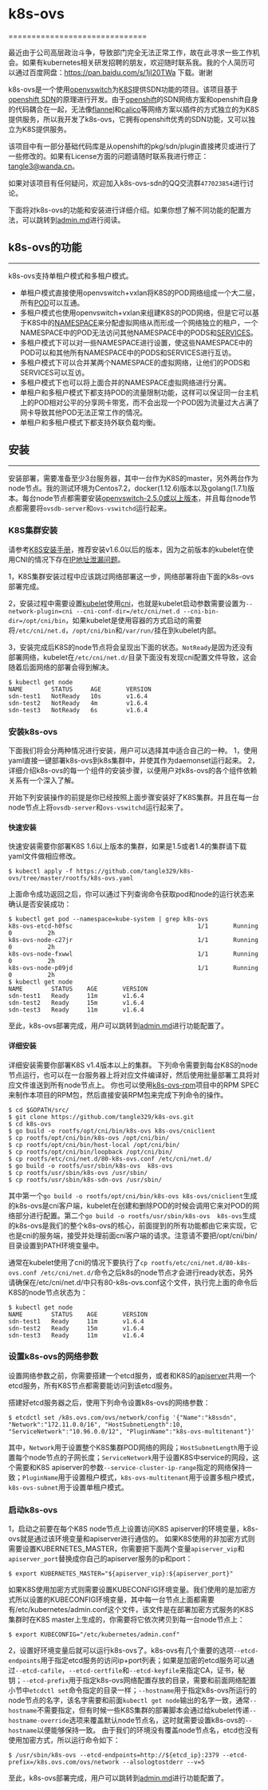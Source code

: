 # k8s-ovs
==============================

最近由于公司高层政治斗争，导致部门完全无法正常工作，故在此寻求一些工作机会。如果有kubernetes相关研发招聘的朋友，欢迎随时联系我。我的个人简历可以通过百度网盘：https://pan.baidu.com/s/1jI20TWa 下载。谢谢

k8s-ovs是一个使用[openvswitch](http://openvswitch.org/)为[K8S](https://kubernetes.io/)提供SDN功能的项目。该项目基于[openshift SDN](https://docs.openshift.org/latest/architecture/additional_concepts/sdn.html)的原理进行开发。由于[openshift](https://github.com/openshift/origin)的SDN网络方案和openshift自身的代码耦合在一起，无法像[flannel](https://github.com/coreos/flannel)和[calico](https://github.com/projectcalico/calico)等网络方案以插件的方式独立的为K8S提供服务，所以我开发了k8s-ovs，它拥有openshift优秀的SDN功能，又可以独立为K8S提供服务。

该项目中有一部分基础代码库是从openshift的pkg/sdn/plugin直接拷贝或进行了一些修改的。如果有License方面的问题请随时联系我进行修正：tangle3@wanda.cn。

如果对该项目有任何疑问，欢迎加入k8s-ovs-sdn的QQ交流群`477023854`进行讨论。

下面将对k8s-ovs的功能和安装进行详细介绍。如果你想了解不同功能的配置方法，可以跳转到[admin.md](https://github.com/tangle329/k8s-ovs/blob/master/admin.md)进行阅读。

## k8s-ovs的功能
---------------

k8s-ovs支持单租户模式和多租户模式。

* 单租户模式直接使用openvswitch+vxlan将K8S的POD网络组成一个大二层，所有[POD](https://kubernetes.io/docs/concepts/workloads/pods/pod-overview/)可以互通。
* 多租户模式也使用openvswitch+vxlan来组建K8S的POD网络，但是它可以基于K8S中的[NAMESPACE](https://kubernetes.io/docs/concepts/overview/working-with-objects/namespaces/)来分配虚拟网络从而形成一个网络独立的租户，一个NAMESPACE中的POD无法访问其他NAMESPACE中的PODS和[SERVICES](https://kubernetes.io/docs/concepts/services-networking/service/)。
* 多租户模式下可以对一些NAMESPACE进行设置，使这些NAMESPACE中的POD可以和其他所有NAMESPACE中的PODS和SERVICES进行互访。
* 多租户模式下可以合并某两个NAMESPACE的虚拟网络，让他们的PODS和SERVICES可以互访。
* 多租户模式下也可以将上面合并的NAMESPACE虚拟网络进行分离。
* 单租户和多租户模式下都支持POD的流量限制功能，这样可以保证同一台主机上的POD相对公平的分享网卡带宽，而不会出现一个POD因为流量过大占满了网卡导致其他POD无法正常工作的情况。
* 单租户和多租户模式下都支持外联负载均衡。

## 安装
---------------

安装部署，需要准备至少3台服务器，其中一台作为K8S的master，另外两台作为node节点。我的测试环境为Centos7.2，docker(1.12.6)版本以及golang(1.7.1)版本。每台node节点都需要安装[openvswitch-2.5.0或以上版本](https://github.com/openvswitch/ovs/archive/v2.5.2.tar.gz)，并且每台node节点都需要将`ovsdb-server`和`ovs-vswitchd`运行起来。

### K8S集群安装

请参考[K8S安装手册](https://kubernetes.io/docs/setup/pick-right-solution/)，推荐安装v1.6.0以后的版本，因为之前版本的kubelet在使用CNI的情况下存在[IP地址泄漏问题](https://github.com/kubernetes/kubernetes/pull/37036)。

1，K8S集群安装过程中应该跳过网络部署这一步，网络部署将由下面的k8s-ovs部署完成。

2，安装过程中需要设置[kubelet](https://kubernetes.io/docs/concepts/overview/components/#kubelet)使用[cni](https://github.com/containernetworking/cni)，也就是kubelet启动参数需要设置为`--network-plugin=cni --cni-conf-dir=/etc/cni/net.d --cni-bin-dir=/opt/cni/bin`，如果kubelet是使用容器的方式启动的需要将`/etc/cni/net.d`，`/opt/cni/bin`和`/var/run/`挂在到kubelet内部。

3，安装完成后K8S的node节点将会呈现出下面的状态。`NotReady`是因为还没有部署网络，kubelet在`/etc/cni/net.d/`目录下面没有发现cni配置文件导致，这会随着后面网络的部署会得到解决。

```
$ kubectl get node
NAME        STATUS     AGE       VERSION
sdn-test1   NotReady   10s       v1.6.4
sdn-test2   NotReady   4m        v1.6.4
sdn-test3   NotReady   6s        v1.6.4
```

### 安装k8s-ovs
下面我们将会分两种情况进行安装，用户可以选择其中适合自己的一种。
1，使用yaml直接一键部署k8s-ovs到k8s集群中，并使其作为daemonset运行起来。
2，详细介绍k8s-ovs的每一个组件的安装步骤，以便用户对k8s-ovs的各个组件依赖关系有一个深入了解。

开始下列安装操作的前提是你已经按照上面步骤安装好了K8S集群。并且在每一台node节点上将`ovsdb-server`和`ovs-vswitchd`运行起来了。

#### 快速安装
快速安装需要你部署K8S 1.6以上版本的集群，如果是1.5或者1.4的集群请下载yaml文件做相应修改。

```
$ kubectl apply -f https://github.com/tangle329/k8s-ovs/tree/master/rootfs/k8s-ovs.yaml
```

上面命令成功返回之后，你可以通过下列查询命令获取pod和node的运行状态来确认是否安装成功：

```
$ kubectl get pod --namespace=kube-system | grep k8s-ovs
k8s-ovs-etcd-h0fsc                                   1/1       Running   0          2h
k8s-ovs-node-c27jr                                   1/1       Running   0          2h
k8s-ovs-node-fxwwl                                   1/1       Running   0          2h
k8s-ovs-node-p09jd                                   1/1       Running   0          2h
$ kubectl get node
NAME        STATUS    AGE       VERSION
sdn-test1   Ready     11m       v1.6.4
sdn-test2   Ready     15m       v1.6.4
sdn-test3   Ready     11m       v1.6.4
```

至此，k8s-ovs部署完成，用户可以跳转到[admin.md](https://github.com/tangle329/k8s-ovs/blob/master/admin.md)进行功能配置了。

#### 详细安装

详细安装需要你部署K8S v1.4版本以上的集群。
下列命令需要到每台K8S的node节点运行，也可以在一台服务器上将对应文件编译好，然后使用批量部署工具将对应文件谁送到所有node节点上。
你也可以使用[k8s-ovs-rpm](https://github.com/tangle329/k8s-ovs-rpm)项目中的RPM SPEC来制作本项目的RPM包，然后直接安装RPM包来完成下列命令的操作。

```
$ cd $GOPATH/src/
$ git clone https://github.com/tangle329/k8s-ovs.git
$ cd k8s-ovs
$ go build -o rootfs/opt/cni/bin/k8s-ovs k8s-ovs/cniclient
$ cp rootfs/opt/cni/bin/k8s-ovs /opt/cni/bin/
$ cp rootfs/opt/cni/bin/host-local /opt/cni/bin/
$ cp rootfs/opt/cni/bin/loopback /opt/cni/bin/
$ cp rootfs/etc/cni/net.d/80-k8s-ovs.conf /etc/cni/net.d/
$ go build -o rootfs/usr/sbin/k8s-ovs  k8s-ovs
$ cp rootfs/usr/sbin/k8s-ovs /usr/sbin/
$ cp rootfs/usr/sbin/k8s-sdn-ovs /usr/sbin/
```

其中第一个`go build -o rootfs/opt/cni/bin/k8s-ovs k8s-ovs/cniclient`生成的k8s-ovs是cni客户端，kubelet在创建和删除POD的时候会调用它来对POD的网络部分进行配置。第二个`go build -o rootfs/usr/sbin/k8s-ovs  k8s-ovs`生成的k8s-ovs是我们的整个k8s-ovs的核心，前面提到的所有功能都由它来实现，它也是cni的服务端，接受并处理前面cni客户端的请求。注意请不要把/opt/cni/bin/目录设置到PATH环境变量中。

通常在kubelet使用了cni的情况下要执行了`cp rootfs/etc/cni/net.d/80-k8s-ovs.conf /etc/cni/net.d/`命令之后k8s的node节点才会进行ready状态，另外请确保在/etc/cni/net.d/中只有80-k8s-ovs.conf这个文件，执行完上面的命令后K8S的node节点状态为：

```
$ kubectl get node
NAME        STATUS    AGE       VERSION
sdn-test1   Ready     11m       v1.6.4
sdn-test2   Ready     15m       v1.6.4
sdn-test3   Ready     11m       v1.6.4
```

### 设置k8s-ovs的网络参数

设置网络参数之前，你需要搭建一个etcd服务，或者和K8S的[apiserver](https://kubernetes.io/docs/concepts/overview/components/#kube-apiserver)共用一个etcd服务，所有K8S节点都需要能访问到该etcd服务。

搭建好etcd服务器之后，使用下列命令设置k8s-ovs的网络参数：

```
$ etcdctl set /k8s.ovs.com/ovs/network/config '{"Name":"k8ssdn", "Network":"172.11.0.0/16", "HostSubnetLength":10, "ServiceNetwork":"10.96.0.0/12", "PluginName":"k8s-ovs-multitenant"}'
```

其中，`Network`用于设置整个K8S集群POD网络的网段；`HostSubnetLength`用于设置每个node节点的子网长度；`ServiceNetwork`用于设置K8S中service的网段，这个需要和K8S apiserver的参数`--service-cluster-ip-range`指定的网络保持一致；`PluginName`用于设置租户模式，`k8s-ovs-multitenant`用于设置多租户模式，`k8s-ovs-subnet`用于设置单租户模式。

### 启动k8s-ovs

1，启动之前要在每个K8S node节点上设置访问K8S apiserver的环境变量，k8s-ovs就是通过该环境变量和apiserver进行通信的。
如果K8S使用的非加密方式则需要设置KUBERNETES_MASTER，你需要把下面两个变量`apiserver_vip`和`apiserver_port`替换成你自己的apiserver服务的ip和port：

```
$ export KUBERNETES_MASTER="${apiserver_vip}:${apiserver_port}"
```

如果K8S使用加密方式则需要设置KUBECONFIG环境变量。我们使用的是加密方式所以设置的KUBECONFIG环境变量，其中每一台节点上面都需要有/etc/kubernetes/admin.conf这个文件，该文件是在部署加密方式服务的K8S集群时在K8S master上生成的，你需要将它依次拷贝到每一台node节点上：

```
$ export KUBECONFIG="/etc/kubernetes/admin.conf"
```

2，设置好环境变量后就可以运行k8s-ovs了。k8s-ovs有几个重要的选项`--etcd-endpoints`用于指定etcd服务的访问ip+port列表；如果是加密的etcd服务可以通过`--etcd-cafile`，`--etcd-certfile`和`--etcd-keyfile`来指定CA，证书，秘钥；`--etcd-prefix`用于指定k8s-ovs网络配置存放的目录，需要和前面网络配置小节中`etcdctl set`命令指定的目录一样；`--hostname`用于指定k8s-ovs所运行的node节点的名字，该名字需要和前面`kubectl get node`输出的名字一致，通常`--hostname`不需要指定，但有时候一些K8S集群的部署脚本会通过给kubelet传递`--hostname-override`选项来覆盖默认node节点名，这时就需要设置k8s-ovs的`--hostname`以便能够保持一致。
由于我们的环境没有覆盖node节点名，etcd也没有使用加密方式，所以运行命令如下：

```
$ /usr/sbin/k8s-ovs --etcd-endpoints=http://${etcd_ip}:2379 --etcd-prefix=/k8s.ovs.com/ovs/network --alsologtostderr --v=5
```

至此，k8s-ovs部署完成，用户可以跳转到[admin.md](https://github.com/tangle329/k8s-ovs/blob/master/admin.md)进行功能配置了。
